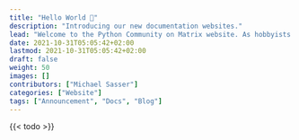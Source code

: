 ```yaml
---
title: "Hello World 👋"
description: "Introducing our new documentation websites."
lead: "Welcome to the Python Community on Matrix website. As hobbyists and developers, we know how useful documentations are. When we joined the Matrix network, we felt a bit lost too. With this website, we try to help newcomers to get started."
date: 2021-10-31T05:05:42+02:00
lastmod: 2021-10-31T05:05:42+02:00
draft: false
weight: 50
images: []
contributors: ["Michael Sasser"]
categories: ["Website"]
tags: ["Announcement", "Docs", "Blog"]
---
```


{{< todo >}}

<!--
  TODO: Add more content and describe, what is on the page and how to find it.
-->
